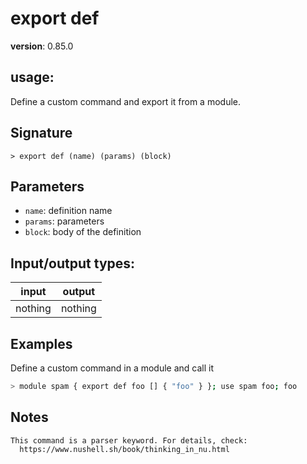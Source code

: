 # export def

**version**: 0.85.0

## **usage**:

Define a custom command and export it from a module.

## Signature

`> export def (name) (params) (block)`

## Parameters

- `name`: definition name
- `params`: parameters
- `block`: body of the definition

## Input/output types:

| input   | output  |
| ------- | ------- |
| nothing | nothing |

## Examples

Define a custom command in a module and call it

```bash
> module spam { export def foo [] { "foo" } }; use spam foo; foo
```

## Notes

```text
This command is a parser keyword. For details, check:
  https://www.nushell.sh/book/thinking_in_nu.html
```
